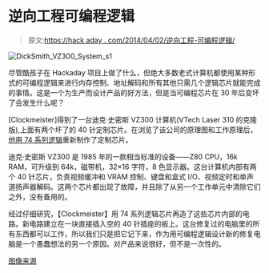 # 逆向工程可编程逻辑

> 原文:[https://hack aday . com/2014/04/02/逆向工程-可编程逻辑/](https://hackaday.com/2014/04/02/reverse-engineering-programmable-logic/)

![DickSmith_VZ300_System_s1](../Images/289998bcd5c01ec2db8857bbf953a9a6.png)

尽管酷孩子在 Hackaday 项目上做了什么，但绝大多数老式计算机都使用某种形式的可编程逻辑来进行内存控制、地址解码和所有其他只需几个逻辑芯片就能完成的事情。这是一个为生产而设计产品的好方法，但是当可编程芯片在 30 年后变坏了会发生什么呢？

[Clockmeister]得到了一台迪克·史密斯 VZ300 计算机(VTech Laser 310 的克隆版),上面有两个坏了的 40 针定制芯片。在浏览了该公司的原理图和工作原理后，[他用 74 系列逻辑](https://www.youtube.com/watch?v=wv7eaFaF7W4&feature=youtu.be)重新制作了定制芯片。

迪克·史密斯 VZ300 是 1985 年的一款相当标准的设备——Z80 CPU，16k RAM，可升级到 64k，磁带机，32×16 字符，8 色显示器。这台计算机内部有两个 40 针芯片，负责视频缓冲和 VRAM 控制、键盘和盒式 I/O、视频定时和单声道扬声器解码。这两个芯片都出现了故障，并且除了从另一个工作单元中清除它们之外，没有备用的。

经过仔细研究，【Clockmeister】用 74 系列逻辑芯片再造了这些芯片内部的电路。新电路建立在一块直接插入空的 40 针插座的板上。这台修复过的电脑里的所有东西都可以工作，所以我们只是把它记下来，作为用可编程逻辑设计新的修复电脑是一个愚蠢想法的另一个原因。对产品来说很好，但不是一次性的。

[图像来源](http://www.old-computers.com/museum/computer.asp?c=980&st=1)